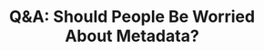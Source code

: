 ---
title: "Q&A: Should People Be Worried About Metadata?"
description: "Q&A185: Why don't people care more about metdata? How dangerous are app plug-ins? How do we approach IRL privacy conversations?"
datePublished: 2024-07-18
dateUpdated: 2024-07-18
linkForum: "https://discuss.techlore.tech/t/q-a-user-accounts-vs-shelter/9257"
idYouTube: "Y8JlaeKNmvM"
idPeerTube: "jNiP8U135nKKPkDm1dzAPX"
idOdysee: "q-a-should-people-be-worried-about:7"
tags: ["Videos", "Surveillance Report", "Q&A"]
---